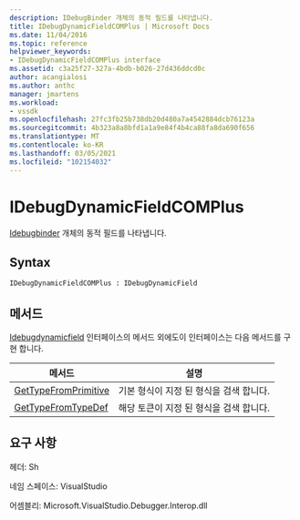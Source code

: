 ```yaml
---
description: IDebugBinder 개체의 동적 필드를 나타냅니다.
title: IDebugDynamicFieldCOMPlus | Microsoft Docs
ms.date: 11/04/2016
ms.topic: reference
helpviewer_keywords:
- IDebugDynamicFieldCOMPlus interface
ms.assetid: c3a25f27-327a-4bdb-b026-27d436ddcd0c
author: acangialosi
ms.author: anthc
manager: jmartens
ms.workload:
- vssdk
ms.openlocfilehash: 27fc3fb25b738db20d480a7a4542884dcb76123a
ms.sourcegitcommit: 4b323a8a8bfd1a1a9e84f4b4ca88fa8da690f656
ms.translationtype: MT
ms.contentlocale: ko-KR
ms.lasthandoff: 03/05/2021
ms.locfileid: "102154032"
---
```

# <a name="idebugdynamicfieldcomplus"></a>IDebugDynamicFieldCOMPlus
[Idebugbinder](../../../extensibility/debugger/reference/idebugbinder.md) 개체의 동적 필드를 나타냅니다.

## <a name="syntax"></a>Syntax

```
IDebugDynamicFieldCOMPlus : IDebugDynamicField
```

## <a name="methods"></a>메서드
 [Idebugdynamicfield](../../../extensibility/debugger/reference/idebugdynamicfield.md) 인터페이스의 메서드 외에도이 인터페이스는 다음 메서드를 구현 합니다.

|메서드|설명|
|------------|-----------------|
|[GetTypeFromPrimitive](../../../extensibility/debugger/reference/idebugdynamicfieldcomplus-gettypefromprimitive.md)|기본 형식이 지정 된 형식을 검색 합니다.|
|[GetTypeFromTypeDef](../../../extensibility/debugger/reference/idebugdynamicfieldcomplus-gettypefromtypedef.md)|해당 토큰이 지정 된 형식을 검색 합니다.|

## <a name="requirements"></a>요구 사항
 헤더: Sh

 네임 스페이스: VisualStudio

 어셈블리: Microsoft.VisualStudio.Debugger.Interop.dll
